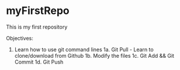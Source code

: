# myFirstRepo
This is my first repository


Objectives:
1. Learn how to use git command lines
    1a. Git Pull - Learn to clone/download from Github
    1b. Modify the files 
    1c. Git Add   &&  Git Commit
    1d. Git Push
